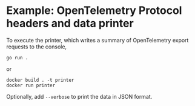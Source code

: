 # Example: OpenTelemetry Protocol headers and data printer

To execute the printer, which writes a summary of OpenTelemetry export requests
to the console,

```shell
go run .
```

or

```shell
docker build . -t printer
docker run printer
```

Optionally, add `--verbose` to print the data in JSON format.
